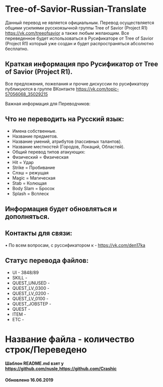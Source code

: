 # Tree-of-Savior-Russian-Translate
Данный перевод не является официальным. Перевод осуществляется общими усилиями русскоязычной группы Tree of Savior (Project R1) https://vk.com/treeofsavior а также любым желающим. Все переведенное будет использоваться в Русификаторе от Tree of Savior (Project R1) который уже создан и будет распространяться абсолютно бесплатно.

## Краткая информация про Русификатор от Tree of Savior (Project R1).

Все предложения, пожелания и прочие дискуссии по русификатору публикуются в группе ВКонтакте https://vk.com/topic-57056068_35029215

Важная информация для Переводчиков:

## Что не переводить на Русский язык:
* Имена собственные.
* Название предметов.
* Название умений, атрибутов (пассивных талантов).
* Название местностей (Городов, Локаций, Областей).
* Общий перевод типов атакующих:
* Физический = Физическая
* Hit = Удар
* Strike = Пробивание
* Слэш = режущая
* Magic = Магическая
* Stab = Колющая
* Body Slam = Бросок
* Splash = Всплеск

## Информация будет обновляться и дополняться. 
## Контакты для связи:
• По всем вопросам, с руссификатором к - https://vk.com/den17ka

## Статус перевода файлов:
* UI - 3848/89
* SKILL - 
* QUEST_UNUSED - 
* QUEST_LV_0300 - 
* QUEST_LV_0200 - 
* QUEST_LV_0100 - 
* QUEST_JOBSTEP - 
* QUEST - 
* ITEM - 
* ETC - 
# Название файла - количество строк/Переведено

#### Шаблон README.md взят у https://github.com/nusle,https://github.com/Crashic 
#### Обновлено 16.06.2019
